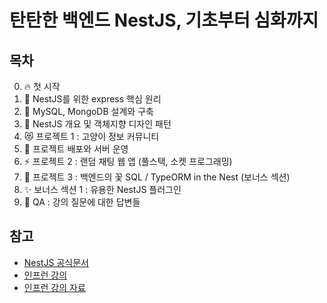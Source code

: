 # 탄탄한 백엔드 NestJS, 기초부터 심화까지

## 목차

0.  🔥 첫 시작
1.  🦾 NestJS를 위한 express 핵심 원리
2.  📁 MySQL, MongoDB 설계와 구축
3.  🤖 NestJS 개요 및 객체지향 디자인 패턴
4.  😻 프로젝트 1 : 고양이 정보 커뮤니티
5.  🚀 프로젝트 배포와 서버 운영
6.  ⚡️ 프로젝트 2 : 랜덤 채팅 웹 앱 (풀스택, 소켓 프로그래밍)
7.  🤭 프로젝트 3 : 백엔드의 꽃 SQL / TypeORM in the Nest (보너스 섹션)
8.  ✨ 보너스 섹션 1 : 유용한 NestJS 플러그인
9.  🧐 QA : 강의 질문에 대한 답변들

## 참고

-   [NestJS 공식문서](https://docs.nestjs.com/)
-   [인프런 강의](https://www.inflearn.com/course/%ED%83%84%ED%83%84%ED%95%9C-%EB%B0%B1%EC%97%94%EB%93%9C-%EB%84%A4%EC%8A%A4%ED%8A%B8)
-   [인프런 강의 자료](https://github.com/amamov/teaching-nestjs-a-to-z)
